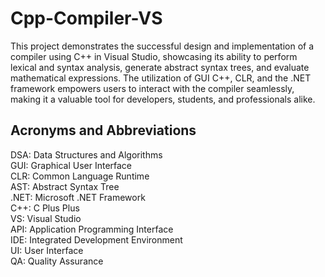 # Cpp-Compiler-VS
This project demonstrates the successful design and implementation of a compiler using C++ in Visual Studio, showcasing its ability to perform lexical and syntax analysis, generate abstract syntax trees, and evaluate mathematical expressions. The utilization of GUI C++, CLR, and the .NET framework empowers users to interact with the compiler seamlessly, making it a valuable tool for developers, students, and professionals alike.

## Acronyms and Abbreviations
DSA: Data Structures and Algorithms  
GUI: Graphical User Interface  
CLR: Common Language Runtime  
AST: Abstract Syntax Tree  
.NET: Microsoft .NET Framework  
C++: C Plus Plus  
VS: Visual Studio  
API: Application Programming Interface  
IDE: Integrated Development Environment  
UI: User Interface  
QA: Quality Assurance  
